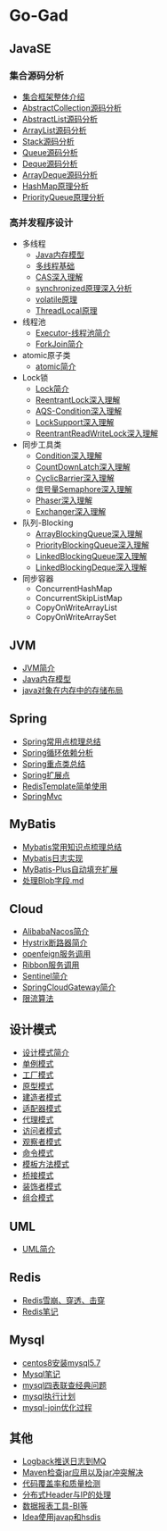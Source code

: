 # Go-Gad


## JavaSE

### 集合源码分析

- [集合框架整体介绍](notes/java/collection/集合框架整体介绍.md)
- [AbstractCollection源码分析](notes/java/collection/AbstractCollection源码分析.md)
- [AbstractList源码分析](notes/java/collection/AbstractList源码分析.md)
- [ArrayList源码分析](notes/java/collection/ArrayList源码分析.md)
- [Stack源码分析](notes/java/collection/Stack源码分析.md)
- [Queue源码分析](notes/java/collection/Queue源码分析.md)
- [Deque源码分析](notes/java/collection/Deque源码分析.md)
- [ArrayDeque源码分析](notes/java/collection/ArrayDeque源码分析.md)
- [HashMap原理分析](notes/java/collection/HashMap原理分析.md)
- [PriorityQueue原理分析](notes/java/collection/PriorityQueue原理分析.md)

### 高并发程序设计

+ 多线程
  + [Java内存模型](notes/java/thread/Java内存模型.md)
  + [多线程基础](notes/java/thread/Thread.md)
  + [CAS深入理解](notes/java/thread/CAS深入理解.md)
  + [synchronized原理深入分析](notes/java/thread/synchronized原理深入分析.md)
  + [volatile原理](notes/java/thread/Volatile.md)
  + [ThreadLocal原理](notes/java/thread/ThreadLocal.md)
+ 线程池
  + [Executor-线程池简介](notes/java/JUC/Executor/线程池简介.md)
  + [ForkJoin简介](notes/java/JUC/Executor/ForkJoin简介.md)
+ atomic原子类
  + [atomic简介](notes/java/JUC/atomic/atomic简介.md)
+ Lock锁
  + [Lock简介](notes/java/JUC/lock/Lock简介.md)
  + [ReentrantLock深入理解](notes/java/JUC/lock/ReentrantLock深入理解.md)
  + [AQS-Condition深入理解](notes/java/JUC/lock/AQS-Condition.md)
  + [LockSupport深入理解](notes/java/JUC/lock/LockSupport.md)
  + [ReentrantReadWriteLock深入理解](notes/java/JUC/lock/ReentrantReadWriteLock深入理解.md)
+ 同步工具类
  + [Condition深入理解](notes/java/JUC/lock/AQS-Condition.md)
  + [CountDownLatch深入理解](notes/java/JUC/util/CountDownLatch.md)
  + [CyclicBarrier深入理解](notes/java/JUC/util/CyclicBarrier.md)
  + [信号量Semaphore深入理解](notes/java/JUC/util/Semaphore.md)
  + [Phaser深入理解](notes/java/JUC/util/Phaser.md)
  + [Exchanger深入理解](notes/java/JUC/util/Exchanger.md)
+ 队列-Blocking
  + [ArrayBlockingQueue深入理解](notes/java/JUC/Blocking/ArrayBlockingQueue深入理解.md)
  + [PriorityBlockingQueue深入理解](notes/java/JUC/Blocking/PriorityBlockingQueue深入理解.md)
  + [LinkedBlockingQueue深入理解](notes/java/JUC/Blocking/LinkedBlockingQueue深入理解.md)
  + [LinkedBlockingDeque深入理解](notes/java/JUC/Blocking/LinkedBlockingDeque深入理解.md)
+ 同步容器
  + ConcurrentHashMap
  + ConcurrentSkipListMap
  + CopyOnWriteArrayList
  + CopyOnWriteArraySet

## JVM
+ [JVM简介](notes/jvm/JVM简介.md)
+ [Java内存模型](notes/jvm/Java内存模型.md)
+ [java对象在内存中的存储布局](notes/jvm/java对象在内存中的存储布局.md)

## Spring

+ [Spring常用点梳理总结](notes/Spring/spring常用点梳理总结.md)
+ [Spring循环依赖分析](notes/Spring/Spring循环依赖分析.md)
+ [Spring重点类总结](notes/Spring/Spring重点类总结.md)
+ [Spring扩展点](notes/Spring/Spring扩展点.md)
+ [RedisTemplate简单使用](notes/Spring/RedisTemplate简单使用.md)
+ [SpringMvc](notes/Spring/SpringMvc.md)

## MyBatis

+ [Mybatis常用知识点梳理总结](notes/Mybatis/Mybatis常用知识点梳理总结.md)
+ [Mybatis日志实现](notes/Mybatis/Mybatis日志实现.md)
+ [MyBatis-Plus自动填充扩展](notes/Mybatis/MyBatis-Plus自动填充扩展.md)
+ [处理Blob字段.md](notes/Mybatis/处理Blob字段.md)

## Cloud
+ [AlibabaNacos简介](notes/cloud/AlibabaNacos简介.md)
+ [Hystrix断路器简介](notes/cloud/Hystrix断路器简介.md)
+ [openfeign服务调用](notes/cloud/openfeign服务调用.md)
+ [Ribbon服务调用](notes/cloud/Ribbon服务调用.md)
+ [Sentinel简介](notes/cloud/Sentinel简介.md)
+ [SpringCloudGateway简介](notes/cloud/SpringCloudGateway简介.md)
+ [限流算法](notes/cloud/限流算法.md)

## 设计模式

+ [设计模式简介](notes/Design/Pattern/设计模式简介.md)
+ [单例模式](notes/Design/Pattern/单例模式.md)
+ [工厂模式](notes/Design/Pattern/工厂模式.md)
+ [原型模式](notes/Design/Pattern/原型模式.md)
+ [建造者模式](notes/Design/Pattern/建造者模式.md)
+ [适配器模式](notes/Design/Pattern/适配器模式.md)
+ [代理模式](notes/Design/Pattern/代理模式.md)
+ [访问者模式](notes/Design/Pattern/访问者模式.md)
+ [观察者模式](notes/Design/Pattern/观察者模式.md)
+ [命令模式](notes/Design/Pattern/命令模式.md)
+ [模板方法模式](notes/Design/Pattern/模板方法模式.md)
+ [桥接模式](notes/Design/Pattern/桥接模式.md)
+ [装饰者模式](notes/Design/Pattern/装饰者模式.md)
+ [组合模式](notes/Design/Pattern/组合模式.md)

## UML

+ [UML简介](notes/Design/Pattern/UML/UML简介.md)

## Redis

+ [Redis雪崩、穿透、击穿](notes/DB/redis/Redis雪崩、穿透、击穿.md)
+ [Redis笔记](notes/DB/redis/Redis笔记.md)

## Mysql
+ [centos8安装mysql5.7](notes/DB/mysql/centos8安装mysql5.7.md)
+ [Mysql笔记](notes/DB/mysql/Mysql笔记.md)
+ [mysql四表联查经典问题](notes/DB/mysql/mysql四表联查经典问题.md)
+ [mysql执行计划](notes/DB/mysql/mysql执行计划.md)
+ [mysql-join优化过程](notes/DB/mysql/mysql-join优化过程.md)

## 其他

+ [Logback推送日志到MQ](notes/other/Logback推送日志到MQ.md)
+ [Maven检查jar应用以及jar冲突解决](notes/other/Maven检查jar应用以及jar冲突解决.md)
+ [代码覆盖率和质量检测](notes/other/代码覆盖率和质量检测.md)
+ [分布式Header与IP的处理](notes/other/分布式Header与IP的处理.md)
+ [数据报表工具-BI等](notes/other/数据报表工具-BI等.md)
+ [Idea使用javap和hsdis](notes/other/Idea使用javap和hsdis.md)
